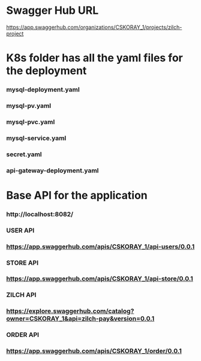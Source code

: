 # Swagger Hub URL
https://app.swaggerhub.com/organizations/CSKORAY_1/projects/zilch-project

# K8s folder has all the yaml files for the deployment
### mysql-deployment.yaml
### mysql-pv.yaml
### mysql-pvc.yaml
### mysql-service.yaml
### secret.yaml
### api-gateway-deployment.yaml

# Base API for the application
### http://localhost:8082/

### USER API
### https://app.swaggerhub.com/apis/CSKORAY_1/api-users/0.0.1

### STORE API
### https://app.swaggerhub.com/apis/CSKORAY_1/api-store/0.0.1

### ZILCH API
### https://explore.swaggerhub.com/catalog?owner=CSKORAY_1&api=zilch-pay&version=0.0.1

### ORDER API
### https://app.swaggerhub.com/apis/CSKORAY_1/order/0.0.1